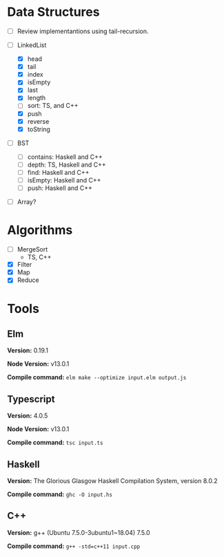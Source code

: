 # Data Structures

- [ ] Review implementantions using tail-recursion.

- [ ] LinkedList
  - [x] head
  - [x] tail
  - [x] index
  - [x] isEmpty
  - [x] last
  - [x] length
  - [ ] sort: TS, and C++
  - [x] push
  - [x] reverse
  - [x] toString
- [ ] BST
  - [ ] contains: Haskell and C++
  - [ ] depth: TS, Haskell and C++
  - [ ] find: Haskell and C++
  - [ ] isEmpty: Haskell and C++
  - [ ] push: Haskell and C++
- [ ] Array?

# Algorithms

- [ ] MergeSort
  - TS, C++
- [x] Filter
- [x] Map
- [x] Reduce

# Tools

## Elm

**Version:** 0.19.1

**Node Version:** v13.0.1

**Compile command:** `elm make --optimize input.elm output.js`

## Typescript

**Version:** 4.0.5

**Node Version:** v13.0.1

**Compile command:** `tsc input.ts`

## Haskell

**Version:** The Glorious Glasgow Haskell Compilation System, version 8.0.2

**Compile command:** `ghc -O input.hs`

## C++

**Version:** g++ (Ubuntu 7.5.0-3ubuntu1~18.04) 7.5.0

**Compile command:** `g++ -std=c++11 input.cpp`
